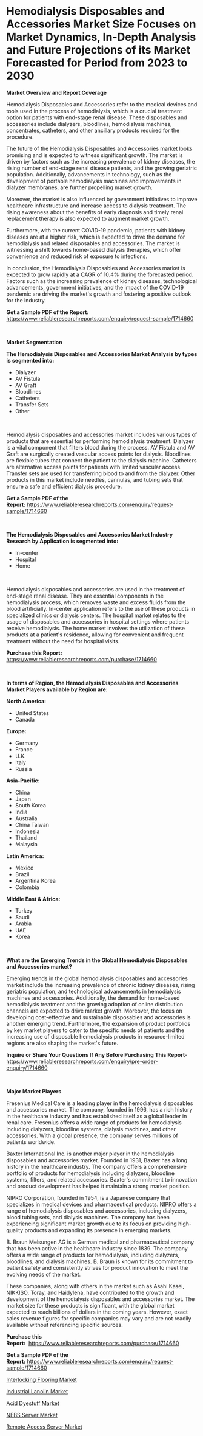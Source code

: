 <p><h1>Hemodialysis Disposables and Accessories Market Size Focuses on Market Dynamics, In-Depth Analysis and Future Projections of its Market Forecasted for Period from 2023 to 2030</h1></p><p><strong>Market Overview and Report Coverage</strong></p>
<p><p>Hemodialysis Disposables and Accessories refer to the medical devices and tools used in the process of hemodialysis, which is a crucial treatment option for patients with end-stage renal disease. These disposables and accessories include dialyzers, bloodlines, hemodialysis machines, concentrates, catheters, and other ancillary products required for the procedure.</p><p>The future of the Hemodialysis Disposables and Accessories market looks promising and is expected to witness significant growth. The market is driven by factors such as the increasing prevalence of kidney diseases, the rising number of end-stage renal disease patients, and the growing geriatric population. Additionally, advancements in technology, such as the development of portable hemodialysis machines and improvements in dialyzer membranes, are further propelling market growth.</p><p>Moreover, the market is also influenced by government initiatives to improve healthcare infrastructure and increase access to dialysis treatment. The rising awareness about the benefits of early diagnosis and timely renal replacement therapy is also expected to augment market growth.</p><p>Furthermore, with the current COVID-19 pandemic, patients with kidney diseases are at a higher risk, which is expected to drive the demand for hemodialysis and related disposables and accessories. The market is witnessing a shift towards home-based dialysis therapies, which offer convenience and reduced risk of exposure to infections.</p><p>In conclusion, the Hemodialysis Disposables and Accessories market is expected to grow rapidly at a CAGR of 10.4% during the forecasted period. Factors such as the increasing prevalence of kidney diseases, technological advancements, government initiatives, and the impact of the COVID-19 pandemic are driving the market's growth and fostering a positive outlook for the industry.</p></p>
<p><strong>Get a Sample PDF of the Report:</strong> <a href="https://www.reliableresearchreports.com/enquiry/request-sample/1714660">https://www.reliableresearchreports.com/enquiry/request-sample/1714660</a></p>
<p>&nbsp;</p>
<p><strong>Market Segmentation</strong></p>
<p><strong>The Hemodialysis Disposables and Accessories Market Analysis by types is segmented into:</strong></p>
<p><ul><li>Dialyzer</li><li>AV Fistula</li><li>AV Graft</li><li>Bloodlines</li><li>Catheters</li><li>Transfer Sets</li><li>Other</li></ul></p>
<p>&nbsp;</p>
<p><p>Hemodialysis disposables and accessories market includes various types of products that are essential for performing hemodialysis treatment. Dialyzer is a vital component that filters blood during the process. AV Fistula and AV Graft are surgically created vascular access points for dialysis. Bloodlines are flexible tubes that connect the patient to the dialysis machine. Catheters are alternative access points for patients with limited vascular access. Transfer sets are used for transferring blood to and from the dialyzer. Other products in this market include needles, cannulas, and tubing sets that ensure a safe and efficient dialysis procedure.</p></p>
<p><strong>Get a Sample PDF of the Report:</strong>&nbsp;<a href="https://www.reliableresearchreports.com/enquiry/request-sample/1714660">https://www.reliableresearchreports.com/enquiry/request-sample/1714660</a></p>
<p>&nbsp;</p>
<p><strong>The Hemodialysis Disposables and Accessories Market Industry Research by Application is segmented into:</strong></p>
<p><ul><li>In-center</li><li>Hospital</li><li>Home</li></ul></p>
<p>&nbsp;</p>
<p><p>Hemodialysis disposables and accessories are used in the treatment of end-stage renal disease. They are essential components in the hemodialysis process, which removes waste and excess fluids from the blood artificially. In-center application refers to the use of these products in specialized clinics or dialysis centers. The hospital market relates to the usage of disposables and accessories in hospital settings where patients receive hemodialysis. The home market involves the utilization of these products at a patient's residence, allowing for convenient and frequent treatment without the need for hospital visits.</p></p>
<p><strong>Purchase this Report:</strong>&nbsp; <a href="https://www.reliableresearchreports.com/purchase/1714660">https://www.reliableresearchreports.com/purchase/1714660</a></p>
<p>&nbsp;</p>
<p><strong>In terms of Region, the Hemodialysis Disposables and Accessories Market Players available by Region are:</strong></p>
<p>
    <p> <strong> North America: </strong>
        <ul>
            <li>United States</li>
            <li>Canada</li>
        </ul>
        </p> 
    <p> <strong> Europe: </strong>
        <ul>
            <li>Germany</li>
            <li>France</li>
            <li>U.K.</li>
            <li>Italy</li>
            <li>Russia</li>
        </ul>
        </p> 
    <p> <strong> Asia-Pacific: </strong>
        <ul>
            <li>China</li>
            <li>Japan</li>
            <li>South Korea</li>
            <li>India</li>
            <li>Australia</li>
            <li>China Taiwan</li>
            <li>Indonesia</li>
            <li>Thailand</li>
            <li>Malaysia</li>
        </ul>
        </p> 
    <p> <strong> Latin America: </strong>
        <ul>
            <li>Mexico</li>
            <li>Brazil</li>
            <li>Argentina Korea</li>
            <li>Colombia</li>
        </ul>
        </p> 
    <p> <strong> Middle East & Africa: </strong>
        <ul>
            <li>Turkey</li>
            <li>Saudi</li>
            <li>Arabia</li>
            <li>UAE</li>
            <li>Korea</li>
        </ul>
    </p>
    </p>
<p>&nbsp;</p>
<p><strong>What are the Emerging Trends in the Global Hemodialysis Disposables and Accessories market?</strong></p>
<p><p>Emerging trends in the global hemodialysis disposables and accessories market include the increasing prevalence of chronic kidney diseases, rising geriatric population, and technological advancements in hemodialysis machines and accessories. Additionally, the demand for home-based hemodialysis treatment and the growing adoption of online distribution channels are expected to drive market growth. Moreover, the focus on developing cost-effective and sustainable disposables and accessories is another emerging trend. Furthermore, the expansion of product portfolios by key market players to cater to the specific needs of patients and the increasing use of disposable hemodialysis products in resource-limited regions are also shaping the market's future.</p></p>
<p><strong>Inquire or Share Your Questions If Any Before Purchasing This Report</strong>- <a href="https://www.reliableresearchreports.com/enquiry/pre-order-enquiry/1714660">https://www.reliableresearchreports.com/enquiry/pre-order-enquiry/1714660</a></p>
<p>&nbsp;</p>
<p><strong>Major Market Players</strong></p>
<p><p>Fresenius Medical Care is a leading player in the hemodialysis disposables and accessories market. The company, founded in 1996, has a rich history in the healthcare industry and has established itself as a global leader in renal care. Fresenius offers a wide range of products for hemodialysis including dialyzers, bloodline systems, dialysis machines, and other accessories. With a global presence, the company serves millions of patients worldwide.</p><p>Baxter International Inc. is another major player in the hemodialysis disposables and accessories market. Founded in 1931, Baxter has a long history in the healthcare industry. The company offers a comprehensive portfolio of products for hemodialysis including dialyzers, bloodline systems, filters, and related accessories. Baxter's commitment to innovation and product development has helped it maintain a strong market position.</p><p>NIPRO Corporation, founded in 1954, is a Japanese company that specializes in medical devices and pharmaceutical products. NIPRO offers a range of hemodialysis disposables and accessories, including dialyzers, blood tubing sets, and dialysis machines. The company has been experiencing significant market growth due to its focus on providing high-quality products and expanding its presence in emerging markets.</p><p>B. Braun Melsungen AG is a German medical and pharmaceutical company that has been active in the healthcare industry since 1839. The company offers a wide range of products for hemodialysis, including dialyzers, bloodlines, and dialysis machines. B. Braun is known for its commitment to patient safety and consistently strives for product innovation to meet the evolving needs of the market.</p><p>These companies, along with others in the market such as Asahi Kasei, NIKKISO, Toray, and Haidylena, have contributed to the growth and development of the hemodialysis disposables and accessories market. The market size for these products is significant, with the global market expected to reach billions of dollars in the coming years. However, exact sales revenue figures for specific companies may vary and are not readily available without referencing specific sources.</p></p>
<p><strong>Purchase this Report:</strong>&nbsp;&nbsp;<a href="https://www.reliableresearchreports.com/purchase/1714660">https://www.reliableresearchreports.com/purchase/1714660</a></p>
<p></p>
<p><strong>Get a Sample PDF of the Report:</strong>&nbsp;<a href="https://www.reliableresearchreports.com/enquiry/request-sample/1714660">https://www.reliableresearchreports.com/enquiry/request-sample/1714660</a></p>
<p><p><a href="https://www.linkedin.com/pulse/interlocking-flooring-market-challenges-opportunities-b6vxc/">Interlocking Flooring Market</a></p><p><a href="https://www.linkedin.com/pulse/industrial-lanolin-market-challenges-opportunities-growth-6h2nc/">Industrial Lanolin Market</a></p><p><a href="https://www.linkedin.com/pulse/acid-dyestuff-market-size-share-global-analysis-report-2023-0zzrc/">Acid Dyestuff Market</a></p><p><a href="https://medium.com/@moribenton733320/nebs-server-market-comprehensive-assessment-by-type-application-and-geography-4a850c122d52">NEBS Server Market</a></p><p><a href="https://medium.com/@hugthess010/remote-access-server-market-report-reveals-the-latest-trends-and-growth-opportunities-of-this-70cc08dfdd40">Remote Access Server Market</a></p></p>